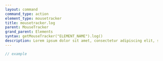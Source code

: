 ```yaml
---
layout: command
command_type: action
element_type: mousetracker
title: mousetracker.log
parent: MouseTracker
grand_parent: Elements
syntax: getMouseTracker("ELEMENT_NAME").log()
description: Lorem ipsum dolor sit amet, consectetur adipiscing elit, sed do eiusmod tempor incididunt ut labore et dolore magna aliqua. Ut enim ad minim veniam, quis nostrud exercitation ullamco laboris nisi ut aliquip ex ea commodo consequat.
---
```


```javascript
// example
```
